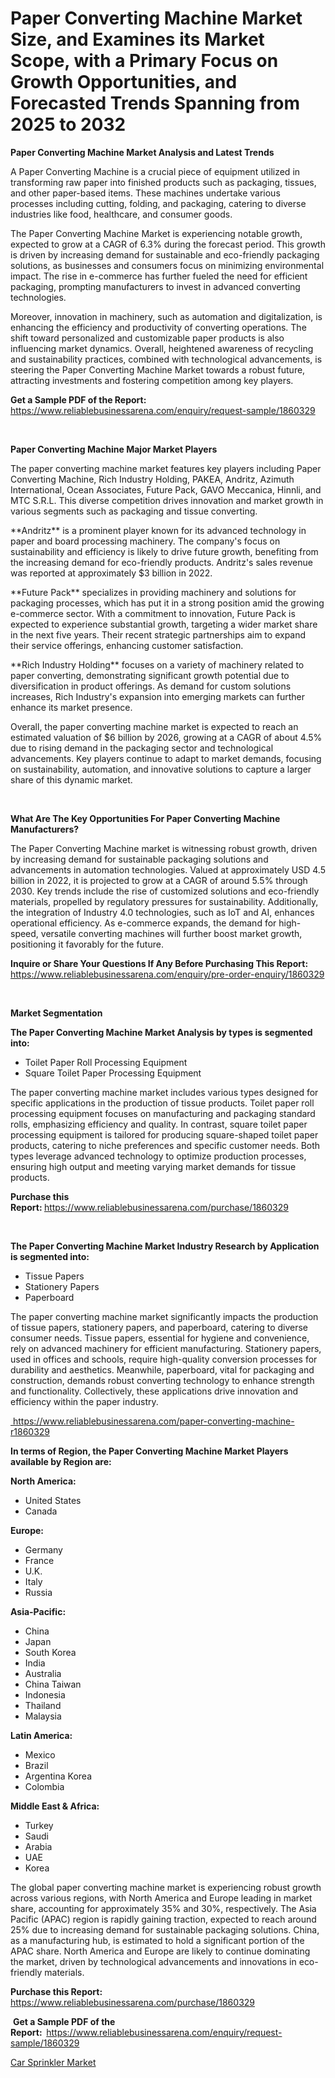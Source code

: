 <p><h1>Paper Converting Machine Market Size, and Examines its Market Scope, with a Primary Focus on Growth Opportunities, and Forecasted Trends Spanning from 2025 to 2032</h1></p><p><strong>Paper Converting Machine Market Analysis and Latest Trends</strong></p>
<p><p>A Paper Converting Machine is a crucial piece of equipment utilized in transforming raw paper into finished products such as packaging, tissues, and other paper-based items. These machines undertake various processes including cutting, folding, and packaging, catering to diverse industries like food, healthcare, and consumer goods. </p><p>The Paper Converting Machine Market is experiencing notable growth, expected to grow at a CAGR of 6.3% during the forecast period. This growth is driven by increasing demand for sustainable and eco-friendly packaging solutions, as businesses and consumers focus on minimizing environmental impact. The rise in e-commerce has further fueled the need for efficient packaging, prompting manufacturers to invest in advanced converting technologies. </p><p>Moreover, innovation in machinery, such as automation and digitalization, is enhancing the efficiency and productivity of converting operations. The shift toward personalized and customizable paper products is also influencing market dynamics. Overall, heightened awareness of recycling and sustainability practices, combined with technological advancements, is steering the Paper Converting Machine Market towards a robust future, attracting investments and fostering competition among key players.</p></p>
<p><strong>Get a Sample PDF of the Report:&nbsp;</strong> <a href="https://www.reliablebusinessarena.com/enquiry/request-sample/1860329?utm_campaign=2285&utm_medium=2&utm_source=Github&utm_content=ia&utm_term=22022025&utm_id=paper-converting-machine">https://www.reliablebusinessarena.com/enquiry/request-sample/1860329</a></p>
<p>&nbsp;</p>
<p><strong>Paper Converting Machine Major Market Players</strong></p>
<p><p>The paper converting machine market features key players including Paper Converting Machine, Rich Industry Holding, PAKEA, Andritz, Azimuth International, Ocean Associates, Future Pack, GAVO Meccanica, Hinnli, and MTC S.R.L. This diverse competition drives innovation and market growth in various segments such as packaging and tissue converting.</p><p>**Andritz** is a prominent player known for its advanced technology in paper and board processing machinery. The company's focus on sustainability and efficiency is likely to drive future growth, benefiting from the increasing demand for eco-friendly products. Andritz's sales revenue was reported at approximately $3 billion in 2022.</p><p>**Future Pack** specializes in providing machinery and solutions for packaging processes, which has put it in a strong position amid the growing e-commerce sector. With a commitment to innovation, Future Pack is expected to experience substantial growth, targeting a wider market share in the next five years. Their recent strategic partnerships aim to expand their service offerings, enhancing customer satisfaction.</p><p>**Rich Industry Holding** focuses on a variety of machinery related to paper converting, demonstrating significant growth potential due to diversification in product offerings. As demand for custom solutions increases, Rich Industry's expansion into emerging markets can further enhance its market presence.</p><p>Overall, the paper converting machine market is expected to reach an estimated valuation of $6 billion by 2026, growing at a CAGR of about 4.5% due to rising demand in the packaging sector and technological advancements. Key players continue to adapt to market demands, focusing on sustainability, automation, and innovative solutions to capture a larger share of this dynamic market.</p></p>
<p>&nbsp;</p>
<p><strong>What Are The Key Opportunities For Paper Converting Machine Manufacturers?</strong></p>
<p><p>The Paper Converting Machine market is witnessing robust growth, driven by increasing demand for sustainable packaging solutions and advancements in automation technologies. Valued at approximately USD 4.5 billion in 2022, it is projected to grow at a CAGR of around 5.5% through 2030. Key trends include the rise of customized solutions and eco-friendly materials, propelled by regulatory pressures for sustainability. Additionally, the integration of Industry 4.0 technologies, such as IoT and AI, enhances operational efficiency. As e-commerce expands, the demand for high-speed, versatile converting machines will further boost market growth, positioning it favorably for the future.</p></p>
<p><strong>Inquire or Share Your Questions If Any Before Purchasing This Report:</strong> <a href="https://www.reliablebusinessarena.com/enquiry/pre-order-enquiry/1860329?utm_campaign=2285&utm_medium=2&utm_source=Github&utm_content=ia&utm_term=22022025&utm_id=paper-converting-machine">https://www.reliablebusinessarena.com/enquiry/pre-order-enquiry/1860329</a></p>
<p>&nbsp;</p>
<p><strong>Market Segmentation</strong></p>
<p><strong>The Paper Converting Machine Market Analysis by types is segmented into:</strong></p>
<p><ul><li>Toilet Paper Roll Processing Equipment</li><li>Square Toilet Paper Processing Equipment</li></ul></p>
<p><p>The paper converting machine market includes various types designed for specific applications in the production of tissue products. Toilet paper roll processing equipment focuses on manufacturing and packaging standard rolls, emphasizing efficiency and quality. In contrast, square toilet paper processing equipment is tailored for producing square-shaped toilet paper products, catering to niche preferences and specific customer needs. Both types leverage advanced technology to optimize production processes, ensuring high output and meeting varying market demands for tissue products.</p></p>
<p><strong>Purchase this Report:&nbsp;</strong><a href="https://www.reliablebusinessarena.com/purchase/1860329?utm_campaign=2285&utm_medium=2&utm_source=Github&utm_content=ia&utm_term=22022025&utm_id=paper-converting-machine">https://www.reliablebusinessarena.com/purchase/1860329</a></p>
<p>&nbsp;</p>
<p><strong>The Paper Converting Machine Market Industry Research by Application is segmented into:</strong></p>
<p><ul><li>Tissue Papers</li><li>Stationery Papers</li><li>Paperboard</li></ul></p>
<p><p>The paper converting machine market significantly impacts the production of tissue papers, stationery papers, and paperboard, catering to diverse consumer needs. Tissue papers, essential for hygiene and convenience, rely on advanced machinery for efficient manufacturing. Stationery papers, used in offices and schools, require high-quality conversion processes for durability and aesthetics. Meanwhile, paperboard, vital for packaging and construction, demands robust converting technology to enhance strength and functionality. Collectively, these applications drive innovation and efficiency within the paper industry.</p></p>
<p><a href="https://www.reliablebusinessarena.com/paper-converting-machine-r1860329?utm_campaign=2285&utm_medium=2&utm_source=Github&utm_content=ia&utm_term=22022025&utm_id=paper-converting-machine">&nbsp;https://www.reliablebusinessarena.com/paper-converting-machine-r1860329</a></p>
<p><strong>In terms of Region, the Paper Converting Machine Market Players available by Region are:</strong></p>
<p>
    <p> <strong> North America: </strong>
        <ul>
            <li>United States</li>
            <li>Canada</li>
        </ul>
        </p> 
    <p> <strong> Europe: </strong>
        <ul>
            <li>Germany</li>
            <li>France</li>
            <li>U.K.</li>
            <li>Italy</li>
            <li>Russia</li>
        </ul>
        </p> 
    <p> <strong> Asia-Pacific: </strong>
        <ul>
            <li>China</li>
            <li>Japan</li>
            <li>South Korea</li>
            <li>India</li>
            <li>Australia</li>
            <li>China Taiwan</li>
            <li>Indonesia</li>
            <li>Thailand</li>
            <li>Malaysia</li>
        </ul>
        </p> 
    <p> <strong> Latin America: </strong>
        <ul>
            <li>Mexico</li>
            <li>Brazil</li>
            <li>Argentina Korea</li>
            <li>Colombia</li>
        </ul>
        </p> 
    <p> <strong> Middle East & Africa: </strong>
        <ul>
            <li>Turkey</li>
            <li>Saudi</li>
            <li>Arabia</li>
            <li>UAE</li>
            <li>Korea</li>
        </ul>
    </p>
    </p>
<p><p>The global paper converting machine market is experiencing robust growth across various regions, with North America and Europe leading in market share, accounting for approximately 35% and 30%, respectively. The Asia Pacific (APAC) region is rapidly gaining traction, expected to reach around 25% due to increasing demand for sustainable packaging solutions. China, as a manufacturing hub, is estimated to hold a significant portion of the APAC share. North America and Europe are likely to continue dominating the market, driven by technological advancements and innovations in eco-friendly materials.</p></p>
<p><strong>Purchase this Report: </strong><a href="https://www.reliablebusinessarena.com/purchase/1860329?utm_campaign=2285&utm_medium=2&utm_source=Github&utm_content=ia&utm_term=22022025&utm_id=paper-converting-machine">https://www.reliablebusinessarena.com/purchase/1860329</a></p>
<p>&nbsp;<strong>Get a Sample PDF of the Report:&nbsp;&nbsp;</strong><a href="https://www.reliablebusinessarena.com/enquiry/request-sample/1860329?utm_campaign=2285&utm_medium=2&utm_source=Github&utm_content=ia&utm_term=22022025&utm_id=paper-converting-machine">https://www.reliablebusinessarena.com/enquiry/request-sample/1860329</a></p>
<p><strong></strong></p>
<p><p><a href="https://github.com/domoniqueluoma76/Market-Research-Report-List-1/blob/main/car-sprinkler-market.md?utm_campaign=2285&utm_medium=2&utm_source=Github&utm_content=ia&utm_term=22022025&utm_id=paper-converting-machine">Car Sprinkler Market</a></p></p>
